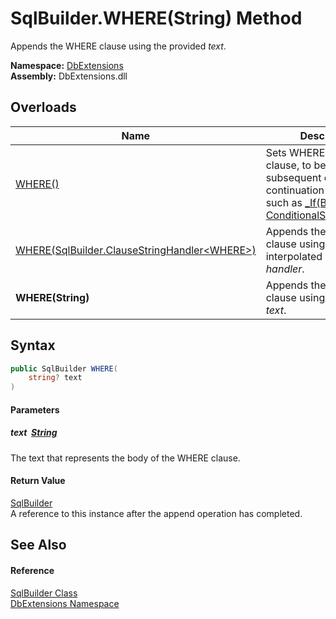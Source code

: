 SqlBuilder.WHERE(String) Method
===============================
Appends the WHERE clause using the provided *text*.
  
**Namespace:** [DbExtensions][1]  
**Assembly:** DbExtensions.dll

Overloads
---------

| Name                                                 | Description                                                                                                                                        |
| ---------------------------------------------------- | -------------------------------------------------------------------------------------------------------------------------------------------------- |
| [WHERE()][2]                                         | Sets WHERE as the next clause, to be used by subsequent calls to clause continuation methods, such as [_If(Boolean, ConditionalStringHandler)][3]. |
| [WHERE(SqlBuilder.ClauseStringHandler&lt;WHERE>)][4] | Appends the WHERE clause using the provided interpolated string *handler*.                                                                         |
| **WHERE(String)**                                    | Appends the WHERE clause using the provided *text*.                                                                                                |


Syntax
------

```csharp
public SqlBuilder WHERE(
	string? text
)
```

#### Parameters

##### *text*  [String][5]
The text that represents the body of the WHERE clause.

#### Return Value
[SqlBuilder][6]  
A reference to this instance after the append operation has completed.

See Also
--------

#### Reference
[SqlBuilder Class][6]  
[DbExtensions Namespace][1]  

[1]: ../README.md
[2]: WHERE.md
[3]: _If.md
[4]: WHERE_1.md
[5]: https://learn.microsoft.com/dotnet/api/system.string
[6]: README.md
